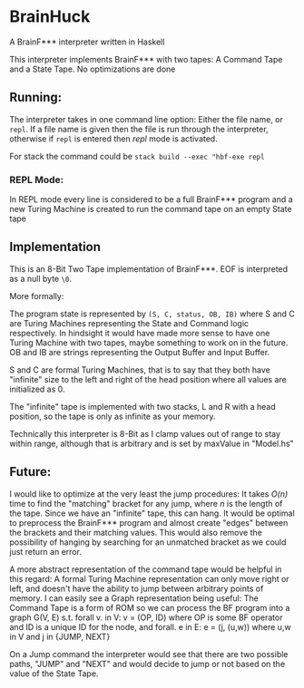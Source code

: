 # BrainHuck
A BrainF*** interpreter written in Haskell

This interpreter implements BrainF*** with two tapes: A Command Tape and a State Tape.
No optimizations are done

## Running:
The interpreter takes in one command line option: Either the file name, or `repl`. If a file name is given then the file is run through the interpreter, otherwise if `repl` is entered then *repl* mode is activated.

For stack the command could be `stack build --exec "hbf-exe repl`

### REPL Mode:
In REPL mode every line is considered to be a full BrainF*** program and a new Turing Machine is created to run the command tape on an empty State tape


## Implementation
This is an 8-Bit Two Tape implementation of BrainF***. EOF is interpreted as a null byte `\0`.

More formally: 

The program state is represented by `(S, C, status, OB, IB)` where S and C are Turing Machines representing the State and Command logic respectively. In hindsight it would have made more sense to have one Turing Machine with two tapes, maybe something to work on in the future. OB and IB are strings representing the Output Buffer and Input Buffer.

S and C are formal Turing Machines, that is to say that they both have "infinite" size to the left and right of the head position where all values are initialized as 0. 

The "infinite" tape is implemented with two stacks, L and R with a head position, so the tape is only as infinite as your memory.

Technically this interpreter is 8-Bit as I clamp values out of range to stay within range, although that is arbitrary and is set by maxValue in "Model.hs"

## Future:
I would like to optimize at the very least the jump procedures: It takes _O(n)_ time to find the "matching" bracket for any jump, where _n_ is the length of the tape. Since we have an "infinite" tape, this can hang. It would be optimal to preprocess the BrainF*** program and almost create "edges" between the brackets and their matching values. This would also remove the possibility of hanging by searching for an unmatched bracket as we could just return an error.

A more abstract representation of the command tape would be helpful in this regard: A formal Turing Machine representation can only move right or left, and doesn't have the ability to jump between arbitrary points of memory. I can easily see a Graph representation being useful: The Command Tape is a form of ROM so we can process the BF program into a graph G(V, E) s.t. forall v. in V: v = (OP, ID) where OP is some BF operator and ID is a unique ID for the node, and forall. e in E: e = (j, (u,w)) where u,w in V and j in {JUMP, NEXT}

On a Jump command the interpreter would see that there are two possible paths, "JUMP" and "NEXT" and would decide to jump or not based on the value of the State Tape.